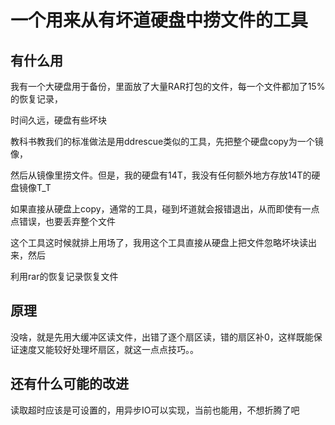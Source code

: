 # 一个用来从有坏道硬盘中捞文件的工具
## 有什么用

我有一个大硬盘用于备份，里面放了大量RAR打包的文件，每一个文件都加了15%的恢复记录，

时间久远，硬盘有些坏块

教科书教我们的标准做法是用ddrescue类似的工具，先把整个硬盘copy为一个镜像，

然后从镜像里捞文件。但是，我的硬盘有14T，我没有任何额外地方存放14T的硬盘镜像T_T

如果直接从硬盘上copy，通常的工具，碰到坏道就会报错退出，从而即使有一点点错误，也要丢弃整个文件

这个工具这时候就排上用场了，我用这个工具直接从硬盘上把文件忽略坏块读出来，然后

利用rar的恢复记录恢复文件

## 原理
没啥，就是先用大缓冲区读文件，出错了逐个扇区读，错的扇区补0，这样既能保证速度又能较好处理坏扇区，就这一点点技巧。。
## 还有什么可能的改进
读取超时应该是可设置的，用异步IO可以实现，当前也能用，不想折腾了吧
